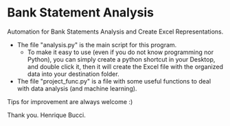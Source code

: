 # Bank Statement Analysis
Automation for Bank Statements Analysis and Create Excel Representations.

- The file "analysis.py" is the main script for this program.
  - To make it easy to use (even if you do not know programming nor Python), you can simply create a python shortcut in your Desktop, and double click it, then it will create the Excel file with the organized data into your destination folder.
- The file "project_func.py" is a file with some useful functions to deal with data analysis (and machine learning).

Tips for improvement are always welcome :)

Thank you.
Henrique Bucci.
